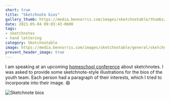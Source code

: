 ```yaml
---
short: true
title: "Sketchnote bios"
gallery_thumb: https://media.bennorris.com/images/sketchnotable/thumbs/sketchnote-bios-2021.jpg
date: 2021-05-04 09:03:43-0600
tags:
- sketchnotes
- hand lettering
category: Sketchnotable
image: https://media.bennorris.com/images/sketchnotable/general/sketchnote-bios-2021.jpg
prevent_header_image: true
---
```


I am speaking at an upcoming [homeschool conference](https://ldshe.org) about sketchnotes. I was asked to provide some sketchnote-style illustrations for the bios of the youth team. Each person had a paragraph of their interests, which I tried to incorporate into their image. 😄

![Sketchnote bios](https://media.bennorris.com/images/sketchnotable/general/sketchnote-bios-2021.jpg)
